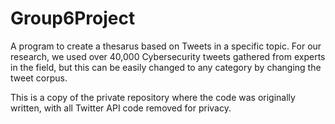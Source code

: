# Group6Project
A program to create a thesarus based on Tweets in a specific topic. For our research, we used over 40,000 Cybersecurity tweets gathered from experts in the field, but this can be easily changed to any category by changing the tweet corpus. 

This is a copy of the private repository where the code was originally written, with all Twitter API code removed for privacy.
